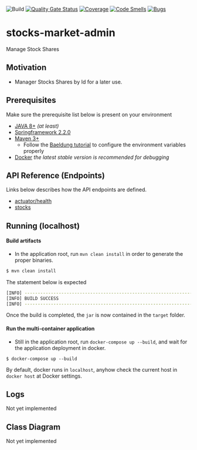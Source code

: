 ![Build](https://github.com/falcon-lab/stocks-market-admin/workflows/Build/badge.svg)
[![Quality Gate Status](https://sonarcloud.io/api/project_badges/measure?project=falcon-lab_stocks-market-admin&metric=alert_status)](https://sonarcloud.io/dashboard?id=falcon-lab_stocks-market-admin)
[![Coverage](https://sonarcloud.io/api/project_badges/measure?project=falcon-lab_stocks-market-admin&metric=coverage)](https://sonarcloud.io/dashboard?id=falcon-lab_stocks-market-admin)
[![Code Smells](https://sonarcloud.io/api/project_badges/measure?project=falcon-lab_stocks-market-admin&metric=code_smells)](https://sonarcloud.io/dashboard?id=falcon-lab_stocks-market-admin)
[![Bugs](https://sonarcloud.io/api/project_badges/measure?project=falcon-lab_stocks-market-admin&metric=bugs)](https://sonarcloud.io/dashboard?id=falcon-lab_stocks-market-admin)

# stocks-market-admin
Manage Stock Shares

## Motivation

- Manager Stocks Shares by Id for a later use.

## Prerequisites

Make sure the prerequisite list below is present on your environment
    
- [JAVA 8+](https://www.java.com/en/download/) _(at least)_
- [Springframework 2.2.0](https://spring.io/)
- [Maven 3+](https://maven.apache.org/)
    - Follow the [Baeldung tutorial](https://www.baeldung.com/install-maven-on-windows-linux-mac) to configure the 
    environment variables properly 
- [Docker](https://www.docker.com/) _the latest stable version is recommended for debugging_

## API Reference (Endpoints)

Links below describes how the API endpoints are defined.

- [actuator/health](docs/actuator-health.md)
- [stocks](docs/stocks.md)

## Running (localhost)

#### Build artifacts

- In the application root, run `mvn clean install` in order to generate the proper binaries. 

```bash
$ mvn clean install
```

The statement below is expected
```bash
[INFO] ------------------------------------------------------------------------
[INFO] BUILD SUCCESS
[INFO] ------------------------------------------------------------------------
```

Once the build is completed, the `jar` is now contained in the `target` folder.

#### Run the multi-container application

- Still in the application root, run `docker-compose up --build`, and wait for the application deployment in docker.

```
$ docker-compose up --build
```
 
By default, docker runs in `localhost`, anyhow check the current host in `docker host` at Docker settings.

## Logs

Not yet implemented

## Class Diagram

Not yet implemented
